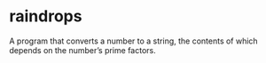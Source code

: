 # raindrops
A program that converts a number to a string, the contents of which depends on the number’s prime factors.
